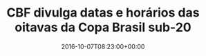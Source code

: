 ---
layout: post
title: "CBF divulga datas e horários das oitavas da Copa Brasil sub-20"
date: 2016-10-07T08:23:00+00:00
external_link: "http://globoesporte.globo.com/pe/caruaru-regiao/futebol/copa-do-brasil/noticia/2016/10/cbf-divulga-datas-e-horarios-das-oitavas-da-copa-brasil-sub-20.html"
categories: news globo.com
---